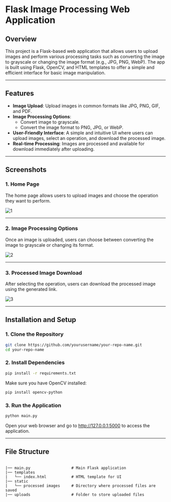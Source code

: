 # Flask Image Processing Web Application

## Overview

This project is a Flask-based web application that allows users to upload images and perform various processing tasks such as converting the image to grayscale or changing the image format (e.g., JPG, PNG, WebP). The app is built using Flask, OpenCV, and HTML templates to offer a simple and efficient interface for basic image manipulation.

---

## Features

- **Image Upload**: Upload images in common formats like JPG, PNG, GIF, and PDF.
- **Image Processing Options**: 
  - Convert image to grayscale.
  - Convert the image format to PNG, JPG, or WebP.
- **User-Friendly Interface**: A simple and intuitive UI where users can upload images, select an operation, and download the processed image.
- **Real-time Processing**: Images are processed and available for download immediately after uploading.

---

## Screenshots

### 1. Home Page

The home page allows users to upload images and choose the operation they want to perform.

![1](https://github.com/user-attachments/assets/ea45ffc6-c6da-4d62-a754-29cb2a5e5211)


---

### 2. Image Processing Options

Once an image is uploaded, users can choose between converting the image to grayscale or changing its format.

![2](https://github.com/user-attachments/assets/964309f2-a763-428b-90b2-4e05d6cfc906)

---

### 3. Processed Image Download

After selecting the operation, users can download the processed image using the generated link.

![3](https://github.com/user-attachments/assets/4e197b1a-123a-4c78-adee-b2cee66fad72)

---

## Installation and Setup

### 1. Clone the Repository

```bash
git clone https://github.com/yourusername/your-repo-name.git
cd your-repo-name
```


### 2. Install Dependencies
```bash
pip install -r requirements.txt
```
Make sure you have OpenCV installed:
```bash
pip install opencv-python
```

### 3. Run the Application
```bash
python main.py

```

Open your web browser and go to http://127.0.0.1:5000 to access the application.

---

## File Structure

```

|── main.py                  # Main Flask application
|── templates
|   └── index.html           # HTML template for UI
|── static
|   └── processed images     # Directory where processed files are saved
|── uploads                  # Folder to store uploaded files


```

